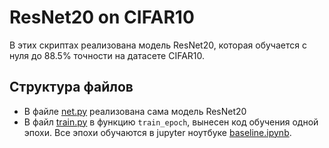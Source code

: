 # ResNet20 on CIFAR10
В этих скриптах реализована модель ResNet20, которая обучается с нуля до 88.5% точности на датасете CIFAR10.

## Структура файлов
* В файле [net.py](net.py) реализована сама модель ResNet20
* В файл [train.py](train.py) в функцию `train_epoch`, вынесен код обучения одной эпохи.
Все эпохи обучаются в jupyter ноутбуке [baseline.ipynb](baseline.ipynb).
